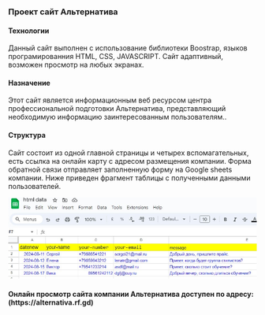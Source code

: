 <h3>Проект сайт Альтернатива</h3> 
<h4>Технологии</h4>
<p><p/>
<p>Данный сайт выполнен с использование библиотеки Boostrap, языков програмированния HTML, CSS, JAVASCRIPT. Сайт адаптивный, возможен просмотр на любых экранах.</p>
<h4>Назначение</h4>
<p>Этот сайт является информационным веб ресурсом центра профессиональной подготовки Альтернатива, представляющий необходимую информацию заинтересованным пользователям..</p>
<h4>Структура</h4>
<p>Сайт состоит из одной главной страницы и четырех вспомагательных, есть ссылка на онлайн карту с адресом размещения компании. Форма обратной связи отправляет заполненную форму на Google sheets компании. Ниже приведен фрагмент таблицы с полученными данными пользователей.</p>
<img src="/alternativa/img/sheets.jpg"><img>
<h4>Онлайн просмотр сайта компании Альтернатива доступен по адресу:(https://alternativa.rf.gd)</h4>
